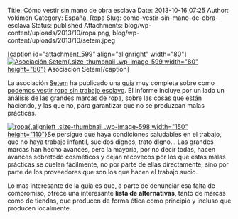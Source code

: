 Title: Cómo vestir sin mano de obra esclava
Date: 2013-10-16 07:25
Author: vokimon
Category: España, Ropa
Slug: como-vestir-sin-mano-de-obra-esclava
Status: published
Attachments: blog/wp-content/uploads/2013/10/ropa.png, blog/wp-content/uploads/2013/10/setem.jpeg

\[caption id="attachment\_599" align="alignright" width="80"\][![Asociación Setem](http://desconexionibex35.org/blog/wp-content/uploads/2013/10/setem-150x150.jpeg){.size-thumbnail .wp-image-599 width="80" height="80"}](http://www.setem.org/) Asociación Setem\[/caption\]

La asociación [Setem](http://www.setem.org/site/cat/catalunya/) ha publicado una [guía](http://www.setem.org/media/pdfs/Guia_para_vestir_sin_trabajo_esclavo_cast.pdf) muy completa sobre como [podemos vestir ropa sin trabajo esclavo](http://www.setem.org/blog/es/federacion/A-iquest-podemos-vestir-con-ropa-sin-trabajo-esclavo). El informe incluye por un lado un análisis de las grandes marcas de ropa, sobre las cosas que están haciendo, y las que no, para garantizar que no se produzcan malas prácticas.

[![ropa](http://desconexionibex35.org/blog/wp-content/uploads/2013/10/ropa-150x110.png){.alignleft .size-thumbnail .wp-image-598 width="150" height="110"}]({static}blog/wp-content/uploads/2013/10/ropa.png)Se persigue que haya condiciones saludables en el trabajo, que no haya trabajo infantil, sueldos dignos, trato digno... Las grandes marcas han hecho avances, pero la mayoría, por no decir todas, hacen avances sobretodo cosméticos y dejan recovecos por los que estas malas prácticas se cuelan fácilmente, no por parte de ellas directamente, sino por parte de los proveedores que son los que hacen el trabajo sucio.

Lo mas interesante de la guía es que, a parte de denunciar esa falta de compromiso, ofrece una interesante **lista de alternativas**, tanto de marcas como de tiendas, que producen de forma ética como principio y incluso que producen localmente.
